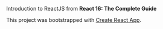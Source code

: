 Introduction to ReactJS from **React 16: The Complete Guide**

This project was bootstrapped with [Create React App](https://github.com/facebookincubator/create-react-app).
